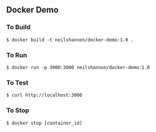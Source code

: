 ## Docker Demo

### To Build
`$ docker build -t neilshannon/docker-demo:1.0 .`

### To Run
`$ docker run -p 3000:3000 neilshannon/docker-demo:1.0`

### To Test
`$ curl http://localhost:3000`

### To Stop
`$ docker stop [container_id]`
